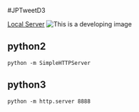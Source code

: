 #JPTweetD3

[Local Server](http://localhost:8888/)
![This is a developing image](https://github.com/SUXEEE/JPTweetD3/blob/master/etc/testimage.gif)

## python2

```python -m SimpleHTTPServer```

## python3

```python -m http.server 8888```

